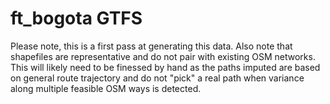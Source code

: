 # ft_bogota GTFS
Please note, this is a first pass at generating this data. Also note that shapefiles are representative and do not pair with existing OSM networks. This will likely need to be finessed by hand as the paths imputed are based on general route trajectory and do not "pick" a real path when variance along multiple feasible OSM ways is detected.
